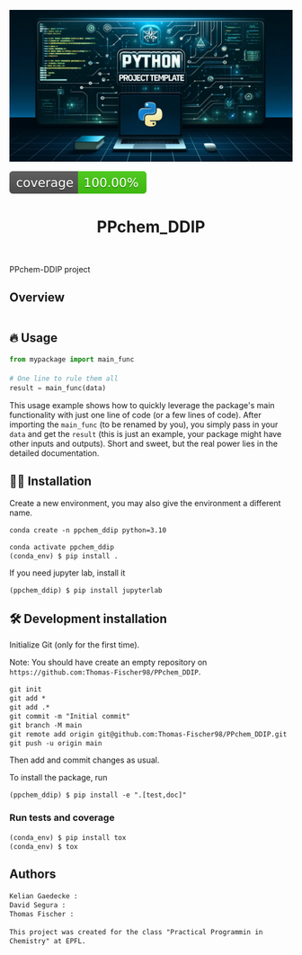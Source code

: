 ![Project Logo](assets/banner.png)

![Coverage Status](assets/coverage-badge.svg)

<h1 align="center">
PPchem_DDIP
</h1>

<br>


PPchem-DDIP project

## Overview

```DDIP (Drug Developpment and pIC50 Prediction) is a programm based on in a jupyter notebook format that can predict pIC50 values for different drugs acting on a target protein. To do so, different machine learning models (such as Forest, ... and ...) were tested in order to have the best prediction on pIC50 values. 
```

## 🔥 Usage

```python
from mypackage import main_func

# One line to rule them all
result = main_func(data)
```

This usage example shows how to quickly leverage the package's main functionality with just one line of code (or a few lines of code). 
After importing the `main_func` (to be renamed by you), you simply pass in your `data` and get the `result` (this is just an example, your package might have other inputs and outputs). 
Short and sweet, but the real power lies in the detailed documentation.

## 👩‍💻 Installation

Create a new environment, you may also give the environment a different name. 

```
conda create -n ppchem_ddip python=3.10 
```

```
conda activate ppchem_ddip
(conda_env) $ pip install .
```

If you need jupyter lab, install it 

```
(ppchem_ddip) $ pip install jupyterlab
```


## 🛠️ Development installation

Initialize Git (only for the first time). 

Note: You should have create an empty repository on `https://github.com:Thomas-Fischer98/PPchem_DDIP`.

```
git init
git add * 
git add .*
git commit -m "Initial commit" 
git branch -M main
git remote add origin git@github.com:Thomas-Fischer98/PPchem_DDIP.git 
git push -u origin main
```

Then add and commit changes as usual. 

To install the package, run

```
(ppchem_ddip) $ pip install -e ".[test,doc]"
```

### Run tests and coverage

```
(conda_env) $ pip install tox
(conda_env) $ tox
```

## Authors

```
Kelian Gaedecke :
David Segura :
Thomas Fischer :

This project was created for the class "Practical Programmin in Chemistry" at EPFL.
```



